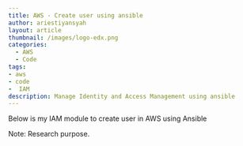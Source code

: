 ```yaml
---
title: AWS - Create user using ansible
author: ariestiyansyah
layout: article
thumbnail: /images/logo-edx.png
categories:
  - AWS
  - Code
tags:
- aws
- code
-  IAM
description: Manage Identity and Access Management using ansible
---
```


Below is my IAM module to create user in AWS using Ansible

<script src="https://gist.github.com/ariestiyansyah/1f0e4c56820528c5cf83.js"></script>

Note: Research purpose.
